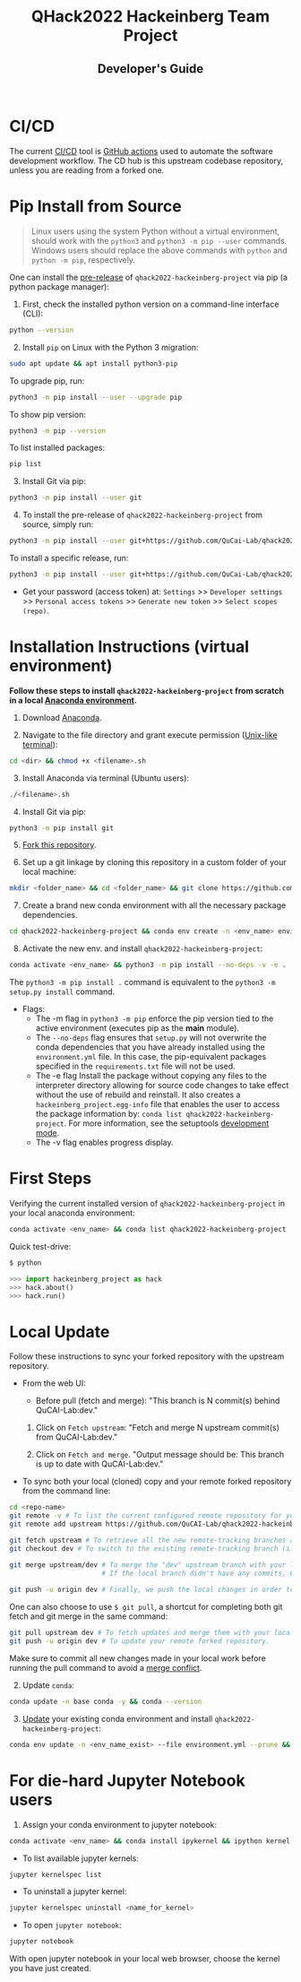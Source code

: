 <div align="center">
  <h1> QHack2022 Hackeinberg Team Project</h1>
  <h2> Developer's Guide</h2>
</div>
<br>

# CI/CD

The current [CI/CD](https://www.redhat.com/en/topics/devops/what-is-ci-cd) tool is [GitHub actions](https://docs.github.com/en/actions) used to automate the software development workflow. The CD hub is this upstream codebase repository, unless you are reading from a forked one.

# Pip Install from Source

>Linux users using the system Python without a virtual environment, should work with the `python3` and `python3 -m pip --user` commands. 
>Windows users should replace the above commands with `python` and `python -m pip`, respectively.

One can install the [pre-release](https://github.com/QuCAI-Lab/qhack2022-backup/releases/tag/0.0.1) of `qhack2022-hackeinberg-project` via pip (a python package manager):

1. First, check the installed python version on a command-line interface (CLI):
```bash
python --version
```
2. Install `pip` on Linux with the Python 3 migration:
```bash
sudo apt update && apt install python3-pip
```
To upgrade pip, run:
```bash
python3 -m pip install --user --upgrade pip
```
To show pip version:
```bash
python3 -m pip --version 
```
To list installed packages:
```bash
pip list
```
3. Install Git via pip:
```bash
python3 -m pip install --user git
```
4. To install the pre-release of `qhack2022-hackeinberg-project` from source, simply run:
```bash
python3 -m pip install --user git+https://github.com/QuCai-Lab/qhack2022-hackeinberg-project.git@0.0.1#egg=pre
```
To install a specific release, run:
```bash
python3 -m pip install --user git+https://github.com/QuCai-Lab/qhack2022-hackeinberg-project.git@<tag_number>
```
- Get your password (access token) at: `Settings` >> `Developer settings` >> `Personal access tokens` >> `Generate new token` >> `Select scopes (repo)`.

# Installation Instructions (virtual environment)

**Follow these steps to install `qhack2022-hackeinberg-project` from scratch in a local [Anaconda environment](https://github.com/QuCAI-Lab/educational-resources/tree/main/Conda_Essentials).**

1. Download [Anaconda](https://www.anaconda.com/products/individual).

2. Navigate to the file directory and grant execute permission ([Unix-like terminal](https://github.com/QuCAI-Lab/educational-resources/tree/main/Linux_Essentials)): 
```bash
cd <dir> && chmod +x <filename>.sh
```

3. Install Anaconda via terminal (Ubuntu users):
```bash
./<filename>.sh
```

4. Install Git via pip:
```bash
python3 -m pip install git
```

5. [Fork this repository](https://github.com/QuCAI-Lab/qhack2022-hackeinberg-project/fork).


6. Set up a git linkage by cloning this repository in a custom folder of your local machine:

```sh
mkdir <folder_name> && cd <folder_name> && git clone https://github.com/<your_githubusername>/qhack2022-hackeinberg-project.git
```

7. Create a brand new conda environment with all the necessary package dependencies.

```sh
cd qhack2022-hackeinberg-project && conda env create -n <env_name> environment.yml
```

8. Activate the new env. and install `qhack2022-hackeinberg-project`:

```sh
conda activate <env_name> && python3 -m pip install --no-deps -v -e .
```

The `python3 -m pip install .` command is equivalent to the `python3 -m setup.py install` command.

- Flags: 
  - The -m flag in `python3 -m pip` enforce the pip version tied to the active environment (executes pip as the __main__ module).
  - The `--no-deps` flag ensures that `setup.py` will not overwrite the conda dependencies that you have already installed using the `environment.yml` file. In this case, the pip-equivalent packages specified in the `requirements.txt` file will not be used.
  - The -e flag Install the package without copying any files to the interpreter directory allowing for source code changes to take effect without the use of rebuild and reinstall. It also creates a `hackeinberg_project.egg-info` file that enables the user to access the package information by: `conda list qhack2022-hackeinberg-project`. For more information, see the setuptools [development mode](https://setuptools.pypa.io/en/latest/userguide/development_mode.html).
  - The -v flag enables progress display.

# First Steps

Verifying the current installed version of `qhack2022-hackeinberg-project` in your local anaconda environment:

```sh
conda activate <env_name> && conda list qhack2022-hackeinberg-project
```

Quick test-drive:
```sh
$ python
```
```python
>>> import hackeinberg_project as hack
>>> hack.about()
>>> hack.run()
```

# Local Update

Follow these instructions to sync your forked repository with the upstream repository.

- From the web UI:

  - Before pull (fetch and merge): "This branch is N commit(s) behind QuCAI-Lab:dev."

  1. Click on `Fetch upstream`: "Fetch and merge N upstream commit(s) from QuCAI-Lab:dev."

  2. Click on `Fetch and merge`. "Output message should be: This branch is up to date with QuCAI-Lab:dev."

- To sync both your local (cloned) copy and your remote forked repository from the command line:

```sh
cd <repo-name>
git remote -v # To list the current configured remote repository for your fork.
git remote add upstream https://github.com/QuCAI-Lab/qhack2022-hackeinberg-project # Assigning "upstream" as the original remote repository that will be synced with the fork.

git fetch upstream # To retrieve all the new remote-tracking branches and tags updates from the upstream repository.
git checkout dev # To switch to the existing remote-tracking branch (i.e., the branch fetched from the remote repository) named "dev".

git merge upstream/dev # To merge the "dev" upstream branch with your local (cloned) branch without losing your local changes.
                       # If the local branch didn't have any commits, GIT will fast-forward the cloned repo.
                                     
git push -u origin dev # Finally, we push the local changes in order to also update your remote forked repository on the GitHub server.
```

One can also choose to use `$ git pull`, a shortcut for completing both git fetch and git merge in the same command: 
  
```sh
git pull upstream dev # To fetch updates and merge them with your local (cloned) repository.
git push -u origin dev # To update your remote forked repository.
```

Make sure to commit all new changes made in your local work before running the pull command to avoid a [merge conflict](https://docs.github.com/en/pull-requests/collaborating-with-pull-requests/addressing-merge-conflicts/resolving-a-merge-conflict-using-the-command-line).

2. Update `conda`:

```sh
conda update -n base conda -y && conda --version
```

3. [Update](https://docs.conda.io/projects/conda/en/latest/user-guide/tasks/manage-environments.html?highlight=prune#updating-an-environment) your existing conda environment and install `qhack2022-hackeinberg-project`:

```sh
conda env update -n <env_name_exist> --file environment.yml --prune && conda activate <env_name_exist> && python3 -m pip install --no-deps -e -v .
```

# For die-hard Jupyter Notebook users

1. Assign your conda environment to jupyter notebook:

```sh
conda activate <env_name> && conda install ipykernel && ipython kernel install --user --name=<name_for_kernel>
```

- To list available jupyter kernels:

```sh
jupyter kernelspec list 
```

- To uninstall a jupyter kernel:

```sh
jupyter kernelspec uninstall <name_for_kernel>
```

- To open `jupyter notebook`:

```sh
jupyter notebook
```

With open jupyter notebook in your local web browser, choose the kernel you have just created.

